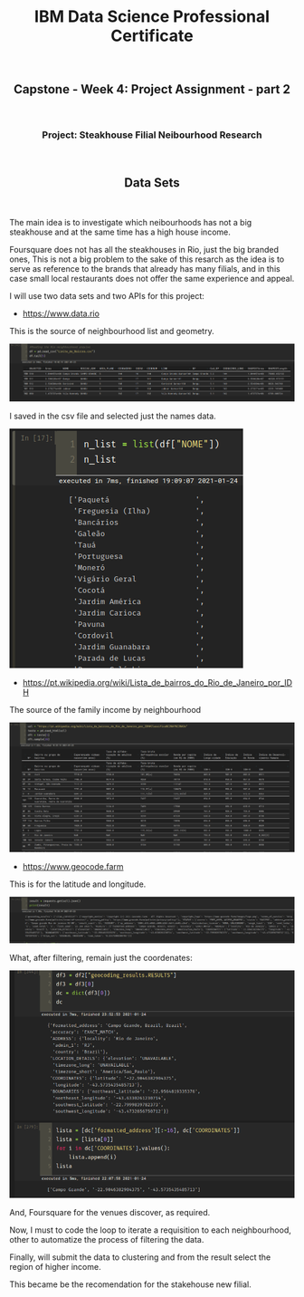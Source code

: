 # <center>  **IBM Data Science Professional Certificate** </center>
&nbsp; 


##  <center>  Capstone - Week 4: Project Assignment - part 2 </center>
&nbsp; 

 
### <center> Project: Steakhouse Filial Neibourhood Research  </center>
&nbsp;


## <center> **Data Sets** </center> 
&nbsp;


The main idea is to investigate which neibourhoods has not a big steakhouse and at the same time has a high house income.

Foursquare does not has all the steakhouses in Rio, just the big branded ones, This is not a big problem to the sake of this resarch  as the idea is to serve as reference to the brands that already has many filials, and in this case small local restaurants does not offer the same experience and appeal.

I will use two data sets and two APIs for this project:

* https://www.data.rio

This is the source of neighbourhood list and geometry. 

![](DataRio.png)


I saved in the csv file and selected just the names data.

![](NeighbourhoodList.png)

* https://pt.wikipedia.org/wiki/Lista_de_bairros_do_Rio_de_Janeiro_por_IDH

The source of the family income by neighbourhood

![](WikiIDH.png)


* https://www.geocode.farm

This is for the latitude and longitude.

![](geofarm.png)

What, after filtering, remain just the coordenates:

![](latlon.png)


And, Foursquare for the venues discover, as required.

Now, I must to code the loop to iterate a requisition to each neighbourhood, other to automatize the process of filtering the data.

Finally, will submit the data to clustering and from the result select the region of higher income.

This became be the recomendation for the stakehouse new filial.
